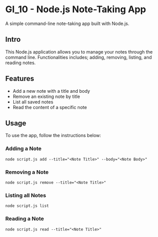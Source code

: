 # GI_10 - Node.js Note-Taking App

A simple command-line note-taking app built with Node.js.

## Intro

This Node.js application allows you to manage your notes through the command line. Functionalities includes; adding, removing, listing, and reading notes.

## Features

- Add a new note with a title and body
- Remove an existing note by title
- List all saved notes
- Read the content of a specific note

## Usage

To use the app, follow the instructions below:

### Adding a Note
```
node script.js add --title="<Note Title>" --body="<Note Body>"
```
### Removing a Note
```
node script.js remove --title="<Note Title>"
```
### Listing all Notes
```
node script.js list
```
### Reading a Note
```
node script.js read --title="<Note Title>"
```
